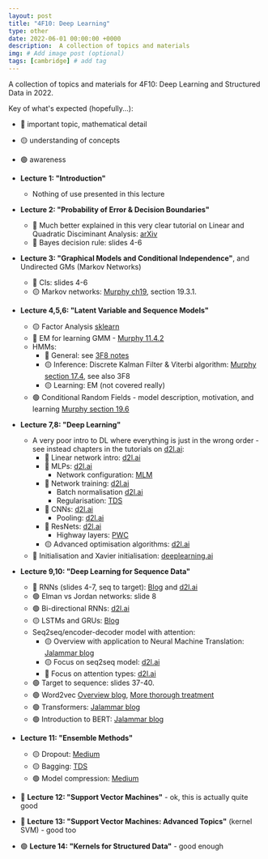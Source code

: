 ```yaml
---
layout: post
title: "4F10: Deep Learning"
type: other
date: 2022-06-01 00:00:00 +0000
description:  A collection of topics and materials
img: # Add image post (optional)
tags: [cambridge] # add tag
---
```


A collection of topics and materials for 4F10: Deep Learning and Structured Data in 2022.

Key of what's expected (hopefully...):
- 🔴 important topic, mathematical detail
- 🟡 understanding of concepts
- 🟢 awareness

- **Lecture 1: "Introduction"**
    - Nothing of use presented in this lecture
- **Lecture 2: "Probability of Error & Decision Boundaries"**
    - 🔴 Much better explained in this very clear tutorial on Linear and Quadratic Disciminant Analysis: [arXiv](https://arxiv.org/abs/1906.02590)
    - 🔴 Bayes decision rule: slides 4-6
- **Lecture 3: "Graphical Models and Conditional Independence"**, and Undirected GMs (Markov Networks)
    - 🔴 CIs: slides 4-6
    - 🟡 Markov networks: [Murphy ch19](https://www.cs.ubc.ca/~murphyk/MLbook/pml-print3-ch19.pdf), section 19.3.1.
- **Lecture 4,5,6: "Latent Variable and Sequence Models"**
    - 🟡 Factor Analysis [sklearn](https://scikit-learn.org/stable/modules/decomposition.html#factor-analysis)
    - 🔴 EM for learning GMM - [Murphy 11.4.2](https://andrewwango.github.io/assets/pdf/Murphy_PML_sec11_4.pdf)
    - HMMs:
        - 🔴 General: see [3F8 notes](https://andrewwango.github.io/assets/pdf/3F8_sequence_modelling.pdf)
        - 🟡 Inference: Discrete Kalman Filter & Viterbi algorithm: [Murphy section 17.4](https://andrewwango.github.io/assets/pdf/Murphy_PML_sec17_4.pdf), see also 3F8
        - 🟡 Learning: EM (not covered really)
    - 🟢 Conditional Random Fields - model description, motivation, and learning [Murphy section 19.6](https://andrewwango.github.io/assets/pdf/Murphy_PML_sec19_6.pdf)
- **Lecture 7,8: "Deep Learning"**
    - A very poor intro to DL where everything is just in the wrong order - see instead chapters in the tutorials on [d2l.ai](http://d2l.ai):
        - 🔴 Linear network intro: [d2l.ai](http://d2l.ai/chapter_linear-networks) 
        - 🔴 MLPs: [d2l.ai](http://d2l.ai/chapter_multilayer-perceptrons) 
            - Network configuration: [MLM](https://machinelearningmastery.com/how-to-configure-the-number-of-layers-and-nodes-in-a-neural-network/)
        - 🔴 Network training: [d2l.ai](http://d2l.ai/chapter_multilayer-perceptrons/backprop.html ) 
            - Batch normalisation [d2l.ai](http://d2l.ai/chapter_convolutional-modern/batch-norm.html)
            - Regularisation: [TDS](https://towardsdatascience.com/regularization-in-deep-learning-l1-l2-and-dropout-377e75acc036)
        - 🔴 CNNs: [d2l.ai](http://d2l.ai/chapter_convolutional-neural-networks) 
            - Pooling: [d2l.ai](http://d2l.ai/chapter_convolutional-neural-networks/pooling.html)
        - 🔴 ResNets: [d2l.ai](http://d2l.ai/chapter_convolutional-modern/resnet.html ) 
            - Highway layers: [PWC](https://paperswithcode.com/method/highway-layer)
        - 🟡 Advanced optimisation algorithms: [d2l.ai](http://d2l.ai/chapter_optimization) 
    - 🔴 Initialisation and Xavier initialisation: [deeplearning.ai](https://www.deeplearning.ai/ai-notes/initialization/)
- **Lecture 9,10: "Deep Learning for Sequence Data"**
    - 🔴 RNNs (slides 4-7, seq to target): [Blog](https://victorzhou.com/blog/intro-to-rnns/) and [d2l.ai](https://d2l.ai/chapter_recurrent-neural-networks/rnn.html)
    - 🟢 Elman vs Jordan networks: slide 8
    - 🟢 Bi-directional RNNs: [d2l.ai](https://d2l.ai/chapter_recurrent-modern/bi-rnn.html)
    - 🟡 LSTMs and GRUs: [Blog](https://colah.github.io/posts/2015-08-Understanding-LSTMs/)
    - Seq2seq/encoder-decoder model with attention:
        - 🟡 Overview with application to Neural Machine Translation: [Jalammar blog](https://jalammar.github.io/visualizing-neural-machine-translation-mechanics-of-seq2seq-models-with-attention/)
        - 🟡 Focus on seq2seq model: [d2l.ai](https://d2l.ai/chapter_recurrent-modern/seq2seq.html)
        - 🔴 Focus on attention types: [d2l.ai](https://d2l.ai/chapter_attention-mechanisms/attention-scoring-functions.html)
    - 🟢 Target to sequence: slides 37-40.
    - 🟢 Word2vec [Overview blog](https://wiki.pathmind.com/word2vec), [More thorough treatment](https://d2l.ai/chapter_natural-language-processing-pretraining/word2vec.html?highlight=word2vec)
    - 🟢 Transformers: [Jalammar blog](https://jalammar.github.io/illustrated-transformer/)
    - 🟢 Introduction to BERT: [Jalammar blog](https://jalammar.github.io/illustrated-bert/)
- **Lecture 11: "Ensemble Methods"**
    - 🟡 Dropout: [Medium](https://prvnk10.medium.com/ensemble-methods-and-the-dropout-technique-95f36e4ae9be)
    - 🟡 Bagging: [TDS](https://towardsdatascience.com/ensemble-methods-bagging-boosting-and-stacking-c9214a10a205)
    - 🟢 Model compression: [Medium](https://medium.com/analytics-vidhya/knowledge-distillation-in-a-deep-neural-network-c9dd59aff89b)
- 🔴 **Lecture 12: "Support Vector Machines"** - ok, this is actually quite good
- 🔴 **Lecture 13: "Support Vector Machines: Advanced Topics"** (kernel SVM) - good too
- 🟢 **Lecture 14: "Kernels for Structured Data"** - good enough